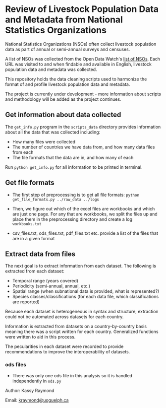 # Review of Livestock Population Data and Metadata from National Statistics Organizations 

National Statistics Organizations (NSOs) often collect livestock population data as part of annual or semi-annual surveys and censuses. 

A list of NSOs was collected from the Open Data Watch's [list of NSOs](https://opendatawatch.com/knowledge-partnership/%e2%80%8bnational-statistical-offices-online/). Each URL was visited to and when findable and available in English, livestock population data and metadata was collected.

This repository holds the data cleaning scripts used to harmonize the format of and profile livestock population data and metadata. 

The project is currently under development - more information about scripts and methodology will be added as the project continues.

## Get information about data collected

The `get_info.py` program in the `scripts_data` directory provides information about all the data that was collected including: 

* How many files were collected
* The number of countries we have data from, and how many data files from each 
* The file formats that the data are in, and how many of each

Run `python get_info.py` for all information to be printed in terminal.

## Get file formats

* The first step of preprocessing is to get all file formats: 
`python get_file_formats.py ../raw_data ../logs`

* Then, we figure out which of the excel files are workbooks and which are just one page. For any that are workbooks, we split the files up and place them in the preprocessing directory and create a log `workbooks.txt`

* csv_files.txt, ods_files.txt, pdf_files.txt etc. provide a list of the files that are in a given format

## Extract data from files

The next goal is to extract information from each dataset. The following is extracted from each dataset: 

* Temporal range (years covered)
* Periodicity (semi-annual, annual, etc.)
* Spatial range (when subnational data is provided, what is represented?)
* Species classes/classifications (for each data file, which classifications are reported)

Because each dataset is heterogeneous in syntax and structure, extraction could not be automated across datasets for each country. 

Information is extracted from datasets on a country-by-country basis meaning there was a script written for each country. Generalized functions were written to aid in this process. 

The pecularities in each dataset were recorded to provide recommendations to improve the interoperability of datasets. 

### ods files

* There was only one ods file in this analysis so it is handled independently in `ods.py`


Author: Kassy Raymond

Email: kraymond@uoguelph.ca
